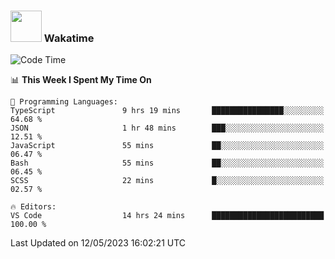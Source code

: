 ### <img src="https://media.giphy.com/media/VgCDAzcKvsR6OM0uWg/giphy.gif" width="50"> Wakatime

  <!--START_SECTION:waka-->
![Code Time](http://img.shields.io/badge/Code%20Time-1%2C406%20hrs%2013%20mins-blue)

📊 **This Week I Spent My Time On** 

```text
💬 Programming Languages: 
TypeScript               9 hrs 19 mins       ████████████████░░░░░░░░░   64.68 % 
JSON                     1 hr 48 mins        ███░░░░░░░░░░░░░░░░░░░░░░   12.51 % 
JavaScript               55 mins             ██░░░░░░░░░░░░░░░░░░░░░░░   06.47 % 
Bash                     55 mins             ██░░░░░░░░░░░░░░░░░░░░░░░   06.45 % 
SCSS                     22 mins             █░░░░░░░░░░░░░░░░░░░░░░░░   02.57 % 

🔥 Editors: 
VS Code                  14 hrs 24 mins      █████████████████████████   100.00 % 
```


 Last Updated on 12/05/2023 16:02:21 UTC
<!--END_SECTION:waka-->
